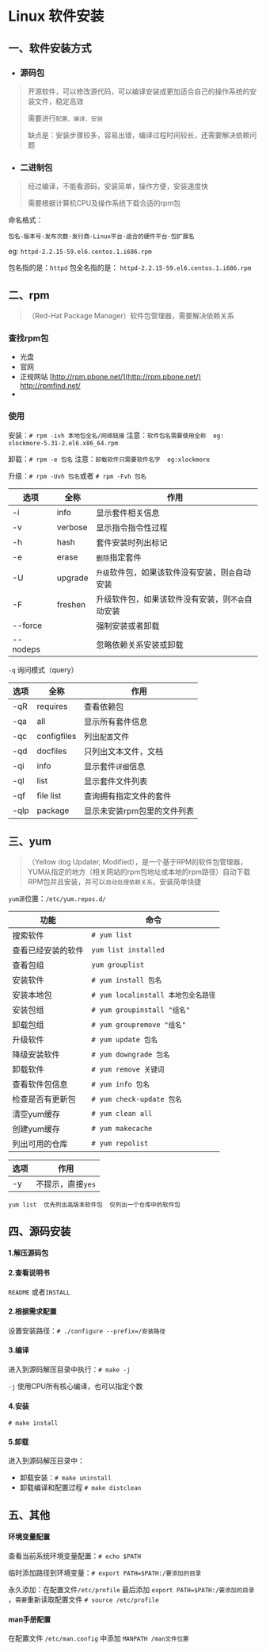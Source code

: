 # Linux  软件安装

## 一、软件安装方式

* ### 源码包

> 开源软件，可以修改源代码，可以编译安装成更加适合自己的操作系统的安装文件，稳定高效
>
> 需要进行`配置、编译、安装` 
>
> 缺点是：安装步骤较多，容易出错，编译过程时间较长，还需要解决依赖问题

* ### 二进制包

> 经过编译，不能看源码，安装简单，操作方便，安装速度快
>
> 需要根据计算机CPU及操作系统下载合适的rpm包

命名格式：

`包名-版本号-发布次数-发行商-Linux平台-适合的硬件平台-包扩展名`

eg: `httpd-2.2.15-59.el6.centos.1.i686.rpm`

包名指的是：`httpd`  包全名指的是： `httpd-2.2.15-59.el6.centos.1.i686.rpm`

## 二、rpm

> （Red-Hat Package Manager）软件包管理器，需要解决依赖关系

### 查找rpm包

* 光盘
* 官网
* 正规网站  [http://rpm.pbone.net/](http://rpm.pbone.net/)     http://rpmfind.net/
* 

### 使用

安装：`# rpm -ivh 本地包全名/网络链接`  注意：`软件包名需要使用全称  eg: xlockmore-5.31-2.el6.x86_64.rpm`

卸载：`# rpm -e 包名`  注意：`卸载软件只需要软件名字  eg:xlockmore`

升级：`# rpm -Uvh 包名`或者 `# rpm -Fvh 包名`

| 选项     | 全称    | 作用                                             |
| -------- | ------- | ------------------------------------------------ |
| -i       | info    | 显示套件相关信息                                 |
| -v       | verbose | 显示指令指令性过程                               |
| -h       | hash    | 套件安装时列出标记                               |
| -e       | erase   | `删除`指定套件                                   |
| -U       | upgrade | `升级`软件包，如果该软件没有安装，则`会`自动安装 |
| -F       | freshen | 升级软件包，如果该软件没有安装，则`不会`自动安装 |
| --force  |         | 强制安装或者卸载                                 |
| --nodeps |         | 忽略依赖关系安装或卸载                           |

`-q` 询问模式（query）

| 选项 | 全称 | 作用 |
| ---- | ---- | ---- |
| -qR | requires | 查看依赖包 |
| -qa  | all | 显示所有套件信息                               |
| -qc  | configfiles | 列出`配置`文件                                 |
| -qd  | docfiles | 只列出文本文件，文档                              |
| -qi  | info | 显示套件`详细`信息                             |
| -ql | list | 显示套件文件列表 |
| -qf | file list | 查询拥有指定文件的套件 |
| -qlp | package | 显示未安装rpm包里的文件列表 |

## 三、yum

> （Yellow dog Updater, Modified），是一个基于RPM的软件包管理器，YUM从指定的地方（相关网站的rpm包地址或本地的rpm路径）自动下载RPM包并且安装，并可以`自动处理依赖关系`，安装简单快捷

`yum源`位置：`/etc/yum.repos.d/`

| 功能               | 命令                                |
| ------------------ | ----------------------------------- |
| 搜索软件           | `# yum list`                        |
| 查看已经安装的软件 | `yum list installed`                |
| 查看包组           | `yum grouplist`                     |
| 安装软件           | `# yum install 包名`                |
| 安装本地包         | `# yum localinstall 本地包全名路径` |
| 安装包组           | `# yum groupinstall "组名"`         |
| 卸载包组           | `# yum groupremove "组名"`          |
| 升级软件           | `# yum update 包名`                 |
| 降级安装软件       | `# yum downgrade 包名`              |
| 卸载软件           | `# yum remove 关键词`               |
| 查看软件包信息     | `# yum info 包名 `                  |
| 检查是否有更新包   | `# yum check-update 包名`           |
| 清空yum缓存        | `# yum clean all`                   |
| 创建yum缓存        | `# yum makecache`                   |
| 列出可用的仓库     | `# yum repolist`                    |

| 选项 | 作用              |
| ---- | ----------------- |
| -y   | 不提示，直接`yes` |

`yum list  优先列出高版本软件包  仅列出一个仓库中的软件包`

## 四、源码安装

#### 1.解压源码包

#### 2.查看说明书

`README` 或者`INSTALL`

#### 2.根据需求配置

设置安装路径：`# ./configure --prefix=/安装路径`

#### 3.编译

进入到源码解压目录中执行：`# make -j`

`-j` 使用CPU所有核心编译，也可以指定个数

#### 4.安装

`# make install`

#### 5.卸载

进入到源码解压目录中：

* 卸载安装：`# make uninstall`
* 卸载编译和配置过程 `# make distclean`

## 五、其他

#### 环境变量配置

查看当前系统环境变量配置：`# echo $PATH`

临时添加路径到环境变量：`# export PATH=$PATH:/要添加的目录 `

永久添加：在配置文件`/etc/profile` 最后添加 `export PATH=$PATH:/要添加的目录 ` ，`需要`重新读取配置文件 `# source /etc/profile`

#### man手册配置

在配置文件 `/etc/man.config` 中添加 `MANPATH /man文件位置`